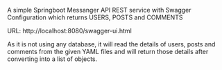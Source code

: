 A simple Springboot Messanger API REST service with Swagger Configuration which returns USERS, POSTS and COMMENTS

URL:  http://localhost:8080/swagger-ui.html

As it is not using any database, it will read the details of users, posts and comments from the given YAML files and will return those details after converting into a list of objects.

